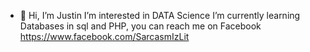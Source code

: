 - 👋 Hi, I’m Justin  I’m interested in DATA Science  I’m currently learning Databases in sql and PHP, you  can reach me on Facebook  https://www.facebook.com/SarcasmIzLit



